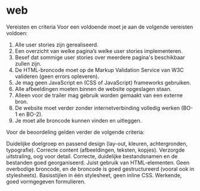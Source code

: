# web

Vereisten en criteria
Voor een voldoende moet je aan de volgende vereisten voldoen:

1. Alle user stories zijn gerealiseerd. 
2. Een overzicht van welke pagina’s welke user stories implementeren.
3. Besef dat sommige user stories over meerdere pagina's beschikbaar zullen zijn.
4. De HTML-broncode moet op de Markup Validation Service van W3C valideren (geen errors opleveren).
5. Je mag geen JavaScript en (CSS of JavaScript) frameworks gebruiken.
6. Alle afbeeldingen moeten binnen de website opgeslagen staan.
7. Alleen voor de trailer mag gebruik worden gemaakt van een externe bron.
8. De website moet verder zonder internetverbinding volledig werken (BO-1 en BO-2).
9. Je moet alle broncode kunnen vinden en uitleggen.

Voor de beoordeling gelden verder de volgende criteria:

  Duidelijke doelgroep en passend design (lay-out, kleuren, achtergronden, typografie).
  Correcte content (afbeeldingen, teksten, kopjes).
  Verzorgde uitstraling, oog voor detail.
  Correcte, duidelijke bestandsnamen en de bestanden goed georganiseerd.
  Juist gebruik van HTML-elementen.
  Geen overbodige broncode, en de broncode is goed gestructureerd (vooral ook in stylesheets).
  Basisstijlen in één stylesheet, geen inline CSS.
  Werkende, goed vormgegeven formulieren.
